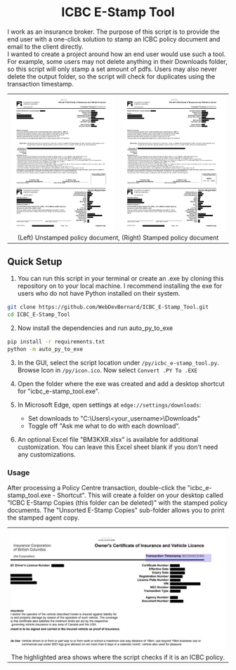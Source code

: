 <h1 align="center">ICBC E-Stamp Tool</h1>

I work as an insurance broker. The purpose of this script is to provide the end user with a one-click solution to stamp
an ICBC policy document and email to the client directly.
<br/>
I wanted to create a project around how an end user would use such a tool. For example, some users may not delete
anything in their Downloads folder, so this script will only stamp a set amount of pdfs. Users may also never delete the
output folder, so the script will check for duplicates using the transaction timestamp.

<table align="center">
  <tr>
    <td><img src="https://github.com/WebDevBernard/ICBC_E-Stamp_Tool/blob/main/images/redacted_before.png" alt="Unstamped Policy Document" /></td>
    <td><img src="https://github.com/WebDevBernard/ICBC_E-Stamp_Tool/blob/main/images/redacted_after.png" alt="Stamped Policy Document" /></td>
  </tr>
  <tr>
    <td colspan="2" align="center">(Left) Unstamped policy document, (Right) Stamped policy document</td>
  </tr>
</table>

## Quick Setup

1. You can run this script in your terminal or create an .exe by cloning this repository on to your local machine. I
   recommend installing the exe for users who do not have Python installed on their system.

```bash
git clone https://github.com/WebDevBernard/ICBC_E-Stamp_Tool.git
cd ICBC_E-Stamp_Tool
```

2. Now install the dependencies and run auto_py_to_exe

```bash
pip install -r requirements.txt
python -m auto_py_to_exe
```

3. In the GUI, select the script location under `/py/icbc_e-stamp_tool.py`. Browse Icon in `/py/icon.ico`. Now select
   `Convert .PY To .EXE`

4. Open the folder where the exe was created and add a desktop shortcut for "icbc_e-stamp_tool.exe".

5. In Microsoft Edge, open settings at `edge://settings/downloads`:
    - Set downloads to "C:\Users\\<your_username>\Downloads"
    - Toggle off "Ask me what to do with each download".

6. An optional Excel file "BM3KXR.xlsx" is available for additional customization. You can leave this Excel sheet blank
   if you don't need any customizations.

### Usage

After processing a Policy Centre transaction, double-click the "icbc_e-stamp_tool.exe - Shortcut". This will create a
folder on your desktop called "ICBC E-Stamp Copies (this folder can be deleted)" with the stamped policy documents.
The "Unsorted E-Stamp Copies" sub-folder allows you to print the stamped agent copy.

<table align="center">
  <tr>
    <td><img src="https://github.com/WebDevBernard/ICBC_E-Stamp_Tool/blob/main/images/transaction_timestamp.png" alt="Transaction Timestamp Area" /></td>
  </tr>
  <tr>
    <td align="center">The highlighted area shows where the script checks if it is an ICBC policy.</td>
  </tr>
</table>
